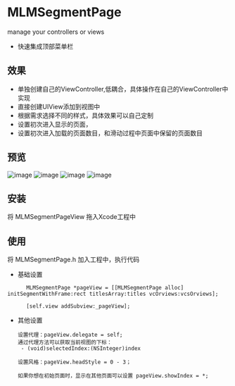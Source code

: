# MLMSegmentPage
manage your controllers or views

* 快速集成顶部菜单栏

## 效果
 * 单独创建自己的ViewController,低耦合，具体操作在自己的ViewController中实现
 * 直接创建UIView添加到视图中
 * 根据需求选择不同的样式，具体效果可以自己定制
 * 设置初次进入显示的页面，
 * 设置初次进入加载的页面数目，和滑动过程中页面中保留的页面数目

## 预览

![image](https://github.com/MengLiMing/MLMSegmentPage/blob/master/gif/default.gif)
![image](https://github.com/MengLiMing/MLMSegmentPage/blob/master/gif/line.gif)
![image](https://github.com/MengLiMing/MLMSegmentPage/blob/master/gif/arrow.gif)
![image](https://github.com/MengLiMing/MLMSegmentPage/blob/master/gif/slide.gif)

## 安装

将 MLMSegmentPageView 拖入Xcode工程中

## 使用
将 MLMSegmentPage.h 加入工程中，执行代码

* 基础设置
```objc
      MLMSegmentPage *pageView = [[MLMSegmentPage alloc] initSegmentWithFrame:rect titlesArray:titles vcOrviews:vcsOrviews];
      
      [self.view addSubview:_pageView];
```

        
* 其他设置

      设置代理：pageView.delegate = self;
      通过代理方法可以获取当前视图的下标：
       - (void)selectedIndex:(NSInteger)index
      
      设置风格：pageView.headStyle = 0 - 3；
      
      如果你想在初始页面时，显示在其他页面可以设置 pageView.showIndex = *;
      
      
      
